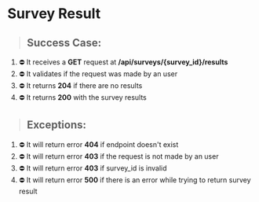 # Survey Result

> ## Success Case:

1. ⛔ It receives a **GET** request at **/api/surveys/{survey_id}/results**
2. ⛔ It validates if the request was made by an user
3. ⛔ It returns **204** if there are no results
4. ⛔ It returns **200** with the survey results

> ## Exceptions:

1. ⛔ It will return error **404** if endpoint doesn't exist
2. ⛔ It will return error **403** if the request is not made by an user
3. ⛔ It will return error **403** if survey_id is invalid
4. ⛔ It will return error **500** if there is an error while trying to return survey result
